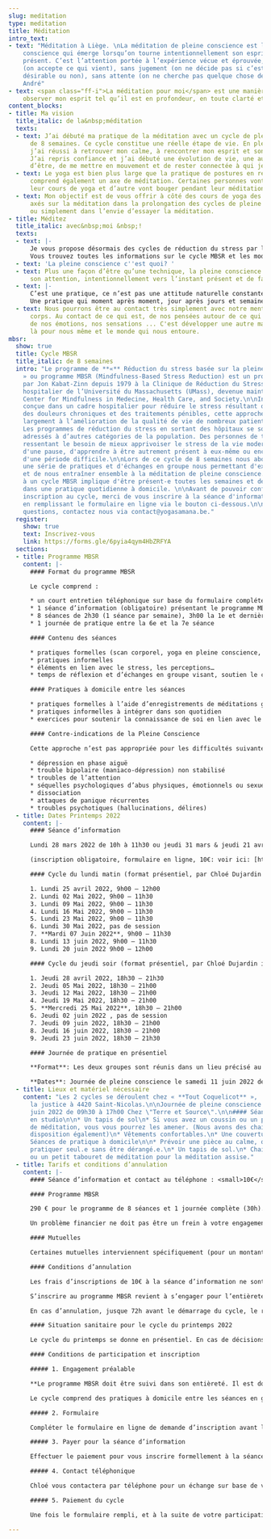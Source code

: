 ```yaml
---
slug: meditation
type: meditation
title: Méditation
intro_text:
- text: "Méditation à Liège. \nLa méditation de pleine conscience est la qualité de
    conscience qui émerge lorsqu’on tourne intentionnellement son esprit vers le moment
    présent. C’est l’attention portée à l’expérience vécue et éprouvée, sans filtre
    (on accepte ce qui vient), sans jugement (on ne décide pas si c’est bien ou mal,
    désirable ou non), sans attente (on ne cherche pas quelque chose de précis). Christophe
    André"
- text: <span class="ff-i">La méditation pour moi</span> est une manière d’être, c’est
    observer mon esprit tel qu’il est en profondeur, en toute clarté et bienveillance.
content_blocks:
- title: Ma vision
  title_italic: de la&nbsp;méditation
  texts:
  - text: J’ai débuté ma pratique de la méditation avec un cycle de pleine conscience
      de 8 semaines. Ce cycle constitue une réelle étape de vie. En plein chamboulement,
      j’ai réussi à retrouver mon calme, à rencontrer mon esprit et son mode de fonctionnement.
      J’ai repris confiance et j’ai débuté une évolution de vie, une autre manière
      d’être, de me mettre en mouvement et de rester connectée à qui je suis.
  - text: Le yoga est bien plus large que la pratique de postures en respirant, il
      comprend également un axe de méditation. Certaines personnes vont méditer pendant
      leur cours de yoga et d’autre vont bouger pendant leur méditation…
  - text: Mon objectif est de vous offrir à côté des cours de yoga des moments plus
      axés sur la méditation dans la prolongation des cycles de pleine conscience
      ou simplement dans l’envie d’essayer la méditation.
- title: Méditez
  title_italic: avec&nbsp;moi &nbsp;!
  texts:
  - text: |-
      Je vous propose désormais des cycles de réduction du stress par la pleine conscience (MBSR). Le premier cycle démarre en octobre, avec un groupe le lundi matin et un groupe le jeudi soir.
      Vous trouvez toutes les informations sur le cycle MBSR et les modalités pratiques ci-dessous.
  - text: 'La pleine conscience c''est quoi? '
  - text: Plus une façon d’être qu’une technique, la pleine conscience signifie diriger
      son attention, intentionnellement vers l’instant présent et de façon non jugeante.
  - text: |-
      C’est une pratique, ce n’est pas une attitude naturelle constante chez nous. Et dans cette pratique nous cultivons la curiosité, l’exploration, la bonté et l’amitié vis-à-vis de tout ce dont nous pouvons faire l’expérience. Ce qui est agréable et aussi ce qui est désagréable ou ni l’un ni l’autre.
      Une pratique qui moment après moment, jour après jours et semaines après semaine nous emmène dans une expérience subtile de ce qui est présent.
  - text: Nous pourrons être au contact très simplement avec notre mental et notre
      corps. Au contact de ce qui est, de nos pensées autour de ce qui est présent,
      de nos émotions, nos sensations ... C'est développer une autre manière d'être
      là pour nous même et le monde qui nous entoure.
mbsr:
  show: true
  title: Cycle MBSR
  title_italic: de 8 semaines
  intro: "Le programme de **«** Réduction du stress basée sur la pleine conscience
    » ou programme MBSR (Mindfulness-Based Stress Reduction) est un programme développé
    par Jon Kabat-Zinn depuis 1979 à la Clinique de Réduction du Stress du centre
    hospitalier de l’Université du Massachusetts (UMass), devenue maintenant le CFM,
    Center for Mindfulness in Medecine, Health Care, and Society.\n\nInitialement
    conçue dans un cadre hospitalier pour réduire le stress résultant de la maladie,
    des douleurs chroniques et des traitements pénibles, cette approche a contribué
    largement à l’amélioration de la qualité de vie de nombreux patients et soignants.
    Les programmes de réduction du stress en sortant des hôpitaux se sont également
    adressés à d’autres catégories de la population. Des personnes de tout horizon,
    ressentant le besoin de mieux apprivoiser le stress de la vie moderne, le besoin
    d'une pause, d'apprendre à être autrement présent à eux-même ou encore se relevant
    d'une période difficile.\n\nLors de ce cycle de 8 semaines nous aborderons toute
    une série de pratiques et d'échanges en groupe nous permettant d'expérimenter
    et de nous entraîner ensemble à la méditation de pleine conscience. Participer
    à un cycle MBSR implique d'être présent-e toutes les semaines et de s'investir
    dans une pratique quotidienne à domicile. \n\nAvant de pouvoir confirmer votre
    inscription au cycle, merci de vous inscrire à la séance d'information obligatoire
    en remplissant le formulaire en ligne via le bouton ci-dessous.\n\nPour toutes
    questions, contactez nous via contact@yogasamana.be."
  register:
    show: true
    text: Inscrivez-vous
    link: https://forms.gle/6pyia4qym4HbZRFYA
  sections:
  - title: Programme MBSR
    content: |-
      #### Format du programme MBSR

      Le cycle comprend :

      * un court entretien téléphonique sur base du formulaire complété au préalable en ligne
      * 1 séance d’information (obligatoire) présentant le programme MBSR
      * 8 séances de 2h30 (1 séance par semaine), 3h00 la 1e et dernière séance
      * 1 journée de pratique entre la 6e et la 7e séance

      #### Contenu des séances

      * pratiques formelles (scan corporel, yoga en pleine conscience, méditation assise, méditation marché)
      * pratiques informelles
      * éléments en lien avec le stress, les perceptions…
      * temps de réflexion et d’échanges en groupe visant, soutien le chemin dans la pratique

      #### Pratiques à domicile entre les séances

      * pratiques formelles à l’aide d’enregistrements de méditations guidées
      * pratiques informelles à intégrer dans son quotidien
      * exercices pour soutenir la connaissance de soi en lien avec le stress dans sa vie

      #### Contre-indications de la Pleine Conscience

      Cette approche n’est pas appropriée pour les difficultés suivantes, qui nécessitent un traitement spécifique:

      * dépression en phase aiguë
      * trouble bipolaire (maniaco-dépression) non stabilisé
      * troubles de l’attention
      * séquelles psychologiques d’abus physiques, émotionnels ou sexuels
      * dissociation
      * attaques de panique récurrentes
      * troubles psychotiques (hallucinations, délires)
  - title: Dates Printemps 2022
    content: |-
      #### Séance d’information

      Lundi 28 mars 2022 de 10h à 11h30 ou jeudi 31 mars & jeudi 21 avril 2022 de 18h30 à 21h00 (Chez tout Coquelicot, 20 rue de la justice à 4420 Saint-Nicolas)

      (inscription obligatoire, formulaire en ligne, 10€: voir ici: [https://www.yogasamana.be/horaires-tarifs/#tarifs-abonnements](https://www.yogasamana.be/horaires-tarifs/#tarifs-abonnements "https://www.yogasamana.be/horaires-tarifs/#tarifs-abonnements"))

      #### Cycle du lundi matin (format présentiel, par Chloé Dujardin instructrice MBSR qualifiée)

      1. Lundi 25 avril 2022, 9h00 – 12h00
      2. Lundi 02 Mai 2022, 9h00 – 11h30
      3. Lundi 09 Mai 2022, 9h00 – 11h30
      4. Lundi 16 Mai 2022, 9h00 – 11h30
      5. Lundi 23 Mai 2022, 9h00 – 11h30
      6. Lundi 30 Mai 2022, pas de session
      7. **Mardi 07 Juin 2022**, 9h00 – 11h30
      8. Lundi 13 juin 2022, 9h00 – 11h30
      9. Lundi 20 juin 2022 9h00 – 12h00

      #### Cycle du jeudi soir (format présentiel, par Chloé Dujardin instructrice MBSR qualifiée)

      1. Jeudi 28 avril 2022, 18h30 – 21h30
      2. Jeudi 05 Mai 2022, 18h30 – 21h00
      3. Jeudi 12 Mai 2022, 18h30 – 21h00
      4. Jeudi 19 Mai 2022, 18h30 – 21h00
      5. **Mercredi 25 Mai 2022**, 18h30 – 21h00
      6. Jeudi 02 juin 2022 , pas de session
      7. Jeudi 09 juin 2022, 18h30 – 21h00
      8. Jeudi 16 juin 2022, 18h30 – 21h00
      9. Jeudi 23 juin 2022, 18h30 – 21h30

      #### Journée de pratique en présentiel

      **Format**: Les deux groupes sont réunis dans un lieu précisé au début du cycle.

      **Dates**: Journée de pleine conscience le samedi 11 juin 2022 de 09h30 à 17h00 Chez Terre et Source.
  - title: Lieux et matériel nécessaire
    content: "Les 2 cycles se déroulent chez « **Tout Coquelicot** »,  \n20 rue de
      la justice à 4420 Saint-Nicolas.\n\nJournée de pleine conscience le samedi 11
      juin 2022 de 09h30 à 17h00 Chez \"Terre et Source\".\n\n#### Séance en présentiel
      en studio\n\n* Un tapis de sol\n* Si vous avez un coussin ou un petit tabouret
      de méditation, vous vous pourrez les amener. (Nous avons des chaises à votre
      disposition également)\n* Vêtements confortables.\n* Une couverture ou un châle.\n\n####
      Séances de pratique à domicile\n\n* Prévoir une pièce au calme, où vous pourrez
      pratiquer seul.e sans être dérangé.e.\n* Un tapis de sol.\n* Chaise, un coussin
      ou un petit tabouret de méditation pour la méditation assise."
  - title: Tarifs et conditions d’annulation
    content: |-
      #### Séance d’information et contact au téléphone : <small>10€</small>.

      #### Programme MBSR

      290 € pour le programme de 8 séances et 1 journée complète (30h). Ce tarif donne également accès à un syllabus imprimé et les enregistrements de méditations guidées pour la pratique à domicile.

      Un problème financier ne doit pas être un frein à votre engagement dans cette démarche. Contactez-moi et nous trouverons ensemble le moyen de rendre votre participation possible.

      #### Mutuelles

      Certaines mutuelles interviennent spécifiquement (pour un montant forfaitaire) dans les programmes de pleine conscience. Veillez à vous renseigner auprès de votre mutuelle et à vous fournir des documents nécessaires au remboursement. (attention ces documents sont spécifiques à la pleine conscience).

      #### Conditions d’annulation

      Les frais d’inscriptions de 10€ à la séance d’information ne sont ni remboursables ni transférables à un autre programme.

      S’inscrire au programme MBSR revient à s’engager pour l’entièreté du programme. Il est donc nécessaire d’en régler l’entièreté du tarif. Il ne sera procédé à aucun remboursement en cas d’absence à une des 8 séances. Il est toujours possible de profiter de l’autre créneau horaire pour rattraper une séance manquée (la même semaine du même cycle).

      En cas d’annulation, jusque 72h avant le démarrage du cycle, le remboursement s’effectue avec une retenue de 80€. (non transférable à un autre cycle). Passé ce délais, en cas d’annulation aucun remboursement ne sera effectué.

      #### Situation sanitaire pour le cycle du printemps 2022

      Le cycle du printemps se donne en présentiel. En cas de décisions du gouvernement impliquant de ne plus pouvoir se réunir en présentiel, le programme sera transféré sous le format en ligne. En s’inscrivant au format présentiel, les personnes donnent leur consentement tacite à ces conditions. Il n’y a dès lors aucun remboursement ni transfert vers un programme ultérieur.

      #### Conditions de participation et inscription

      ##### 1. Engagement préalable

      **Le programme MBSR doit être suivi dans son entièreté. Il est donc important de s’assurer d’être présent.e à l’ensemble des séances et la journée de pratique.** Si de façon occasionnelle et en prévenant à l’avance, vous ne pouvez être présent.e lors d’une séance, vous pourrez y assister à l’autre cycle (horaire) de la même semaine.

      Le cycle comprend des pratiques à domicile entre les séances en groupe. Ces pratiques peuvent durer jusque 60 minutes par jours tout au long du cycle. Il est important en s'inscrivant pour le cycle de s’engager fermement à consacrer le temps prévu les pratiques formelles, les pratiques informelles au quotidien tout comme de prendre le temps de noter certaines expériences.

      ##### 2. Formulaire

      Compléter le formulaire en ligne de demande d’inscription avant la séance d'information si possible. ( [https://forms.gle/Uso8s94vd27Bsou2A](https://forms.gle/Uso8s94vd27Bsou2A) "https://forms.gle/Uso8s94vd27Bsou2A")) Il est strictement confidentiel et sera consulté exclusivement par l’instructrice Chloé Dujardin. Ce formulaire nous permet avant tout de connaître votre démarche et éventuellement de relever certains points d’attentions quant à votre participation au programme.

      ##### 3. Payer pour la séance d’information

      Effectuer le paiement pour vous inscrire formellement à la séance d’information (obligatoire pour participer au cycle) via le lien renseigné dans le formulaire  (via la page "[horaires et tarifs](https://www.yogasamana.be/horaires-tarifs/)" du site www.yogasamana.be).

      ##### 4. Contact téléphonique

      Chloé vous contactera par téléphone pour un échange sur base de votre formulaire (rempli en ligne). Merci de relire les contres-indications définies plus haut sur la page. Nous pourrons, si vous êtes concerné.e en parler de vive voix et vérifier si cela est le bon moment pour entamer un cycle de pleine conscience.

      ##### 5. Paiement du cycle

      Une fois le formulaire rempli, et à la suite de votre participation à la séance d’information, vous pourrez effectuer le paiement qui sera mis en ligne sur le site internet.

---
```

